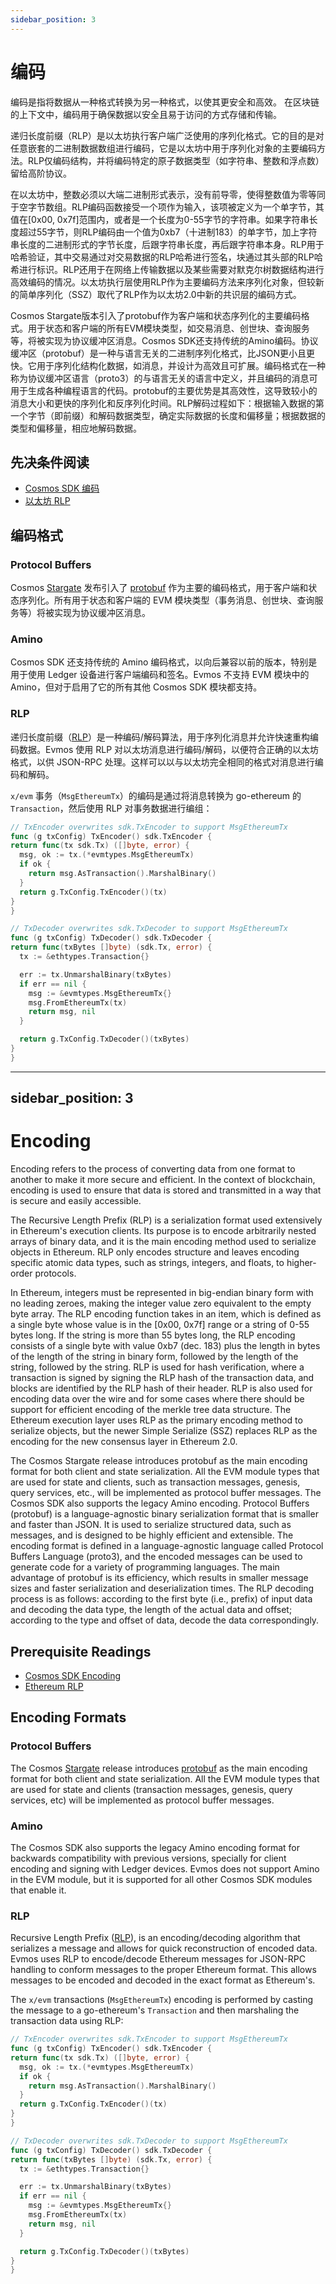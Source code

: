 ```yaml
---
sidebar_position: 3
---
```


# 编码

编码是指将数据从一种格式转换为另一种格式，以使其更安全和高效。
在区块链的上下文中，编码用于确保数据以安全且易于访问的方式存储和传输。

递归长度前缀（RLP）是以太坊执行客户端广泛使用的序列化格式。它的目的是对任意嵌套的二进制数据数组进行编码，它是以太坊中用于序列化对象的主要编码方法。RLP仅编码结构，并将编码特定的原子数据类型（如字符串、整数和浮点数）留给高阶协议。

在以太坊中，整数必须以大端二进制形式表示，没有前导零，使得整数值为零等同于空字节数组。RLP编码函数接受一个项作为输入，该项被定义为一个单字节，其值在[0x00, 0x7f]范围内，或者是一个长度为0-55字节的字符串。如果字符串长度超过55字节，则RLP编码由一个值为0xb7（十进制183）的单字节，加上字符串长度的二进制形式的字节长度，后跟字符串长度，再后跟字符串本身。RLP用于哈希验证，其中交易通过对交易数据的RLP哈希进行签名，块通过其头部的RLP哈希进行标识。RLP还用于在网络上传输数据以及某些需要对默克尔树数据结构进行高效编码的情况。以太坊执行层使用RLP作为主要编码方法来序列化对象，但较新的简单序列化（SSZ）取代了RLP作为以太坊2.0中新的共识层的编码方式。

Cosmos Stargate版本引入了protobuf作为客户端和状态序列化的主要编码格式。用于状态和客户端的所有EVM模块类型，如交易消息、创世块、查询服务等，将被实现为协议缓冲区消息。Cosmos SDK还支持传统的Amino编码。协议缓冲区（protobuf）是一种与语言无关的二进制序列化格式，比JSON更小且更快。它用于序列化结构化数据，如消息，并设计为高效且可扩展。编码格式在一种称为协议缓冲区语言（proto3）的与语言无关的语言中定义，并且编码的消息可用于生成各种编程语言的代码。protobuf的主要优势是其高效性，这导致较小的消息大小和更快的序列化和反序列化时间。RLP解码过程如下：根据输入数据的第一个字节（即前缀）和解码数据类型，确定实际数据的长度和偏移量；根据数据的类型和偏移量，相应地解码数据。

## 先决条件阅读

- [Cosmos SDK 编码](https://docs.cosmos.network/main/core/encoding.html)
- [以太坊 RLP](https://eth.wiki/en/fundamentals/rlp)

## 编码格式

### Protocol Buffers

Cosmos [Stargate](https://stargate.cosmos.network/) 发布引入了 [protobuf](https://developers.google.com/protocol-buffers) 作为主要的编码格式，用于客户端和状态序列化。所有用于状态和客户端的 EVM 模块类型（事务消息、创世块、查询服务等）将被实现为协议缓冲区消息。

### Amino

Cosmos SDK 还支持传统的 Amino 编码格式，以向后兼容以前的版本，特别是用于使用 Ledger 设备进行客户端编码和签名。Evmos 不支持 EVM 模块中的 Amino，但对于启用了它的所有其他 Cosmos SDK 模块都支持。

### RLP

递归长度前缀（[RLP](https://eth.wiki/en/fundamentals/rlp)）是一种编码/解码算法，用于序列化消息并允许快速重构编码数据。Evmos 使用 RLP 对以太坊消息进行编码/解码，以便符合正确的以太坊格式，以供 JSON-RPC 处理。这样可以以与以太坊完全相同的格式对消息进行编码和解码。

`x/evm` 事务（`MsgEthereumTx`）的编码是通过将消息转换为 go-ethereum 的 `Transaction`，然后使用 RLP 对事务数据进行编组：

```go
// TxEncoder overwrites sdk.TxEncoder to support MsgEthereumTx
func (g txConfig) TxEncoder() sdk.TxEncoder {
return func(tx sdk.Tx) ([]byte, error) {
  msg, ok := tx.(*evmtypes.MsgEthereumTx)
  if ok {
    return msg.AsTransaction().MarshalBinary()
  }
  return g.TxConfig.TxEncoder()(tx)
}
}

// TxDecoder overwrites sdk.TxDecoder to support MsgEthereumTx
func (g txConfig) TxDecoder() sdk.TxDecoder {
return func(txBytes []byte) (sdk.Tx, error) {
  tx := &ethtypes.Transaction{}

  err := tx.UnmarshalBinary(txBytes)
  if err == nil {
    msg := &evmtypes.MsgEthereumTx{}
    msg.FromEthereumTx(tx)
    return msg, nil
  }

  return g.TxConfig.TxDecoder()(txBytes)
}
}
```


---
sidebar_position: 3
---

# Encoding

Encoding refers to the process of converting data from one format to another to make it more secure and efficient.
In the context of blockchain, encoding is used to ensure that data is stored and transmitted in a way that is secure and
easily accessible.

The Recursive Length Prefix (RLP) is a serialization format used extensively in Ethereum's execution clients. Its purpose
is to encode arbitrarily nested arrays of binary data, and it is the main encoding method used to serialize objects in
Ethereum. RLP only encodes structure and leaves encoding specific atomic data types, such as strings, integers, and floats,
to higher-order protocols.

In Ethereum, integers must be represented in big-endian binary form with no leading zeroes,
making the integer value zero equivalent to the empty byte array. The RLP encoding function takes in an item, which is
defined as a single byte whose value is in the [0x00, 0x7f] range or a string of 0-55 bytes long. If the string is
more than 55 bytes long, the RLP encoding consists of a single byte with value 0xb7 (dec. 183) plus the length in
bytes of the length of the string in binary form, followed by the length of the string, followed by the string. RLP
is used for hash verification, where a transaction is signed by signing the RLP hash of the transaction
data, and blocks are identified by the RLP hash of their header. RLP is also used for encoding data over the wire
and for some cases where there should be support for efficient encoding of the merkle tree data structure. The
Ethereum execution layer uses RLP as the primary encoding method to serialize objects, but the newer Simple
Serialize (SSZ) replaces RLP as the encoding for the new consensus layer in Ethereum 2.0.

The Cosmos Stargate release introduces protobuf as the main encoding format for both client and state serialization.
All the EVM module types that are used for state and clients, such as transaction messages, genesis, query services,
etc., will be implemented as protocol buffer messages. The Cosmos SDK also supports the legacy Amino encoding.
Protocol Buffers (protobuf) is a language-agnostic binary serialization format that is smaller and faster than JSON.
It is used to serialize structured data, such as messages, and is designed to be highly efficient and extensible. The
encoding format is defined in a language-agnostic language called Protocol Buffers Language (proto3), and the encoded
messages can be used to generate code for a variety of programming languages. The main advantage of protobuf is its
efficiency, which results in smaller message sizes and faster serialization and deserialization times. The RLP decoding
process is as follows: according to the first byte (i.e., prefix) of input data and decoding the data type, the length
of the actual data and offset; according to the type and offset of data, decode the data correspondingly.

## Prerequisite Readings

- [Cosmos SDK Encoding](https://docs.cosmos.network/main/core/encoding.html)
- [Ethereum RLP](https://eth.wiki/en/fundamentals/rlp)

## Encoding Formats

### Protocol Buffers

The Cosmos [Stargate](https://stargate.cosmos.network/) release introduces
[protobuf](https://developers.google.com/protocol-buffers) as the main encoding format for both
client and state serialization. All the EVM module types that are used for state and clients
(transaction messages, genesis, query services, etc) will be implemented as protocol buffer messages.

### Amino

The Cosmos SDK also supports the legacy Amino encoding format for backwards compatibility with
previous versions, specially for client encoding and signing with Ledger devices. Evmos does not
support Amino in the EVM module, but it is supported for all other Cosmos SDK modules that enable it.

### RLP

Recursive Length Prefix ([RLP](https://eth.wiki/en/fundamentals/rlp)), is an encoding/decoding algorithm that serializes a message and
allows for quick reconstruction of encoded data. Evmos uses RLP to encode/decode Ethereum
messages for JSON-RPC handling to conform messages to the proper Ethereum format. This allows
messages to be encoded and decoded in the exact format as Ethereum's.

The `x/evm` transactions (`MsgEthereumTx`) encoding is performed by casting the message to a go-ethereum's `Transaction` and then marshaling the transaction data using RLP:

```go
// TxEncoder overwrites sdk.TxEncoder to support MsgEthereumTx
func (g txConfig) TxEncoder() sdk.TxEncoder {
return func(tx sdk.Tx) ([]byte, error) {
  msg, ok := tx.(*evmtypes.MsgEthereumTx)
  if ok {
    return msg.AsTransaction().MarshalBinary()
  }
  return g.TxConfig.TxEncoder()(tx)
}
}

// TxDecoder overwrites sdk.TxDecoder to support MsgEthereumTx
func (g txConfig) TxDecoder() sdk.TxDecoder {
return func(txBytes []byte) (sdk.Tx, error) {
  tx := &ethtypes.Transaction{}

  err := tx.UnmarshalBinary(txBytes)
  if err == nil {
    msg := &evmtypes.MsgEthereumTx{}
    msg.FromEthereumTx(tx)
    return msg, nil
  }

  return g.TxConfig.TxDecoder()(txBytes)
}
}
```
